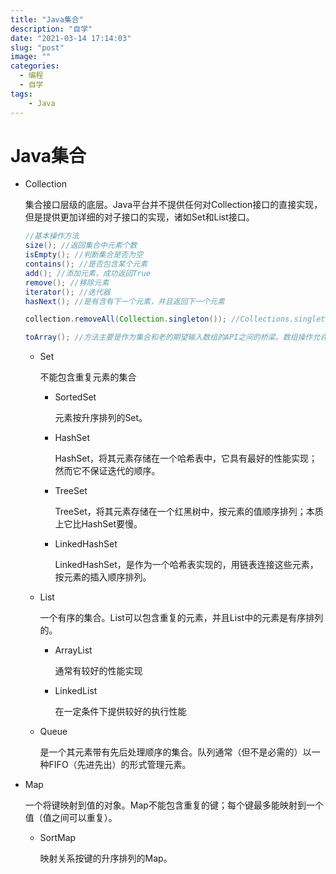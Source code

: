 ```yaml
---
title: "Java集合"
description: "自学"
date: "2021-03-14 17:14:03"
slug: "post"
image: ""
categories:
  - 编程
  - 自学
tags:
    - Java
---
```


# Java集合

* Collection

  集合接口层级的底层。Java平台并不提供任何对Collection接口的直接实现，但是提供更加详细的对子接口的实现，诸如Set和List接口。

  ```Java
  //基本操作方法
  size(); //返回集合中元素个数
  isEmpty(); //判断集合是否为空
  contains(); //是否包含某个元素
  add(); //添加元素，成功返回True
  remove(); //移除元素
  iterator(); //迭代器
  hasNext(); //是有含有下一个元素，并且返回下一个元素
  
  collection.removeAll(Collection.singleton()); //Collections.singleton是一个静态工厂方法，返回一个只包含指定元素的不可变的Set集合。例如Collections.Singleton(e)方法返回只包含元素e的Set集合，然后集合c调用removeAll方法删除c中所有元素e的实例。同样，Collections.Singleton(null)方法返回只包含元素null的Set集合，然后集合c调用removeAll方法删除c中所有null元素。
  
  toArray(); //方法主要是作为集合和老的期望输入数组的API之间的桥梁。数组操作允许Collection中的内容被转换到一个数组中去
  ```

  

  * Set

    不能包含重复元素的集合

    * SortedSet

      元素按升序排列的Set。
      
    * HashSet

      HashSet，将其元素存储在一个哈希表中，它具有最好的性能实现；然而它不保证迭代的顺序。

    * TreeSet

      TreeSet，将其元素存储在一个红黑树中，按元素的值顺序排列；本质上它比HashSet要慢。

    * LinkedHashSet

      LinkedHashSet，是作为一个哈希表实现的，用链表连接这些元素，按元素的插入顺序排列。

  * List

    一个有序的集合。List可以包含重复的元素，并且List中的元素是有序排列的。

    * ArrayList

      通常有较好的性能实现

    * LinkedList

      在一定条件下提供较好的执行性能

  * Queue

    是一个其元素带有先后处理顺序的集合。队列通常（但不是必需的）以一种FIFO（先进先出）的形式管理元素。

* Map

  一个将键映射到值的对象。Map不能包含重复的键；每个键最多能映射到一个值（值之间可以重复）。

  * SortMap

    映射关系按键的升序排列的Map。

